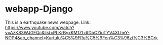 # webapp-Django
This is a earthquake news webpage. 
Link:
https://www.youtube.com/watch?v=AzK83WJGEQc&list=PLKrByxKM1ZLdtDoCZiuTYV4XLtmY-NOP4&ab_channel=Kurtulu%C5%9FRu%C5%9Fen%C3%96zt%C3%BCrk
